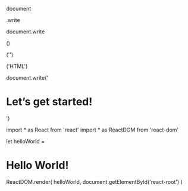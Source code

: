 document

.write

document.write

()

('')

('HTML')

document.write('<h1>Let’s get started!</h1>')


import * as React from 'react'
import * as ReactDOM from 'react-dom'

let helloWorld = <h1>Hello World!</h1>

ReactDOM.render(
    helloWorld,
    document.getElementById('react-root')
)
